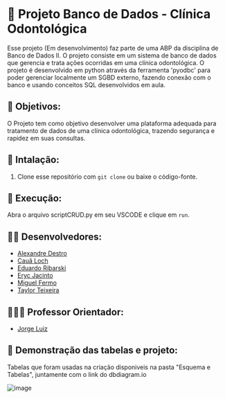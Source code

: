 # 🦷 Projeto Banco de Dados - Clínica Odontológica
Esse projeto (Em desenvolvimento) faz parte de uma ABP da disciplina de Banco de Dados II. O projeto consiste em um sistema de banco de dados que gerencia e trata ações ocorridas em uma clínica odontológica. O projeto é desenvolvido em python através da ferramenta 'pyodbc' para poder gerenciar localmente um SGBD externo, fazendo conexão com o banco e usando conceitos SQL desenvolvidos em aula.

## 🎯 Objetivos:
O Projeto tem como objetivo desenvolver uma plataforma adequada para tratamento de dados de uma clínica odontológica, trazendo segurança e rapidez em suas consultas.

## 🔧 Intalação:
1. Clone esse repositório com `git clone` ou baixe o código-fonte.

## 🚀 Execução:
Abra o arquivo scriptCRUD.py em seu VSCODE e clique em ``run``.

## 👷🏽 Desenvolvedores:

- [Alexandre Destro](https://github.com/AlexandreDestro)
- [Cauã Loch](https://github.com/CauaLoch9860)
- [Eduardo Ribarski](https://github.com/ribarski)
- [Eryc Jacinto](https://github.com/ErycMJ)
- [Miguel Fermo](https://github.com/miguelfermo)
- [Taylor Teixeira](https://github.com/taylorteixeira)

## 🧑🏽‍💼 Professor Orientador:

- [Jorge Luiz](https://github.com/jlsilva01)

## 🔭 Demonstração das tabelas e projeto:
Tabelas que foram usadas na criação disponiveis na pasta "Esquema e Tabelas", juntamente com o link do dbdiagram.io

![image](https://github.com/taylorteixeira/projeto-bd-odontologico/assets/121405251/154e7709-b901-48b6-81cb-6bdaa4d11594)

